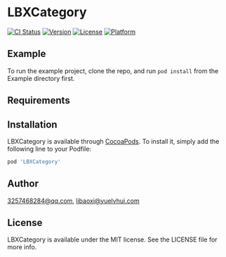 # LBXCategory

[![CI Status](https://img.shields.io/travis/3257468284@qq.com/LBXCategory.svg?style=flat)](https://travis-ci.org/3257468284@qq.com/LBXCategory)
[![Version](https://img.shields.io/cocoapods/v/LBXCategory.svg?style=flat)](https://cocoapods.org/pods/LBXCategory)
[![License](https://img.shields.io/cocoapods/l/LBXCategory.svg?style=flat)](https://cocoapods.org/pods/LBXCategory)
[![Platform](https://img.shields.io/cocoapods/p/LBXCategory.svg?style=flat)](https://cocoapods.org/pods/LBXCategory)

## Example

To run the example project, clone the repo, and run `pod install` from the Example directory first.

## Requirements

## Installation

LBXCategory is available through [CocoaPods](https://cocoapods.org). To install
it, simply add the following line to your Podfile:

```ruby
pod 'LBXCategory'
```

## Author

3257468284@qq.com, libaoxi@yuelvhui.com

## License

LBXCategory is available under the MIT license. See the LICENSE file for more info.
